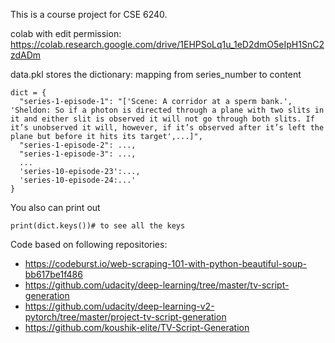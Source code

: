 This is a course project for CSE 6240.

colab with edit permission:
https://colab.research.google.com/drive/1EHPSoLq1u_1eD2dmO5eIpH1SnC2zdADm

data.pkl stores the dictionary: mapping from series_number to content

```
dict = {
  "series-1-episode-1": "['Scene: A corridor at a sperm bank.', 'Sheldon: So if a photon is directed through a plane with two slits in it and either slit is observed it will not go through both slits. If it’s unobserved it will, however, if it’s observed after it’s left the plane but before it hits its target',...]",
  "series-1-episode-2": ...,
  "series-1-episode-3": ...,
  ...
  'series-10-episode-23':...,
  'series-10-episode-24:...'
}
```
You also can print out
```
print(dict.keys())# to see all the keys
```

Code based on following repositories:
- https://codeburst.io/web-scraping-101-with-python-beautiful-soup-bb617be1f486
- https://github.com/udacity/deep-learning/tree/master/tv-script-generation
- https://github.com/udacity/deep-learning-v2-pytorch/tree/master/project-tv-script-generation
- https://github.com/koushik-elite/TV-Script-Generation
